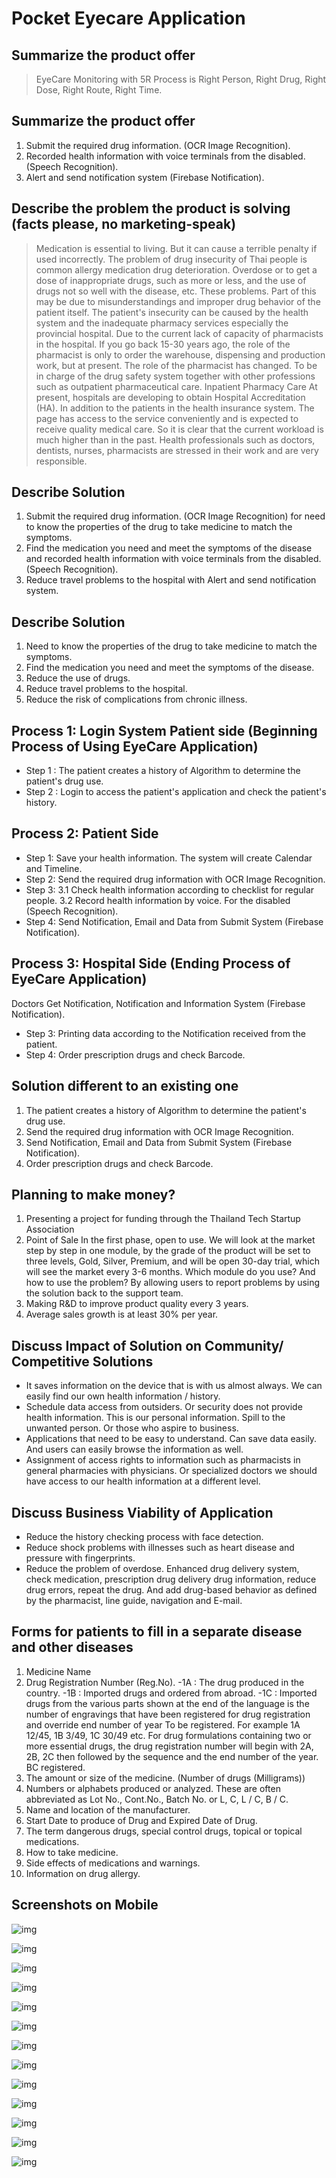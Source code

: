 # Pocket Eyecare Application

## Summarize the product offer
>EyeCare Monitoring with 5R Process is Right Person, Right Drug, Right Dose, Right Route, Right Time.

## Summarize the product offer
1. Submit the required drug information. (OCR Image Recognition).
2. Recorded health information with voice terminals from the disabled. (Speech Recognition).
3. Alert and send notification system (Firebase Notification).

## Describe the problem the product is solving (facts please, no marketing-speak) 
>Medication is essential to living. But it can cause a terrible penalty if used incorrectly. The problem of drug insecurity of Thai people is common allergy medication drug deterioration. Overdose or to get a dose of inappropriate drugs, such as more or less, and the use of drugs not so well with the disease, etc. These problems. Part of this may be due to misunderstandings and improper drug behavior of the patient itself. The patient's insecurity can be caused by the health system and the inadequate pharmacy services especially the provincial hospital. Due to the current lack of capacity of pharmacists in the hospital.
>If you go back 15-30 years ago, the role of the pharmacist is only to order the warehouse, dispensing and production work, but at present. The role of the pharmacist has changed. To be in charge of the drug safety system together with other professions such as outpatient pharmaceutical care. Inpatient Pharmacy Care At present, hospitals are developing to obtain Hospital Accreditation (HA). 
>In addition to the patients in the health insurance system. The page has access to the service conveniently and is expected to receive quality medical care. So it is clear that the current workload is much higher than in the past. Health professionals such as doctors, dentists, nurses, pharmacists are stressed in their work and are very responsible.

## Describe Solution
1. Submit the required drug information. (OCR Image Recognition) for need to know the properties of the drug to take medicine to match the symptoms.
2. Find the medication you need and meet the symptoms of the disease and recorded health information with voice terminals from the disabled. (Speech Recognition).
3. Reduce travel problems to the hospital with Alert and send notification system.

## Describe Solution
1. Need to know the properties of the drug to take medicine to match the symptoms.
2. Find the medication you need and meet the symptoms of the disease.
3. Reduce the use of drugs.
4. Reduce travel problems to the hospital.
5. Reduce the risk of complications from chronic illness.

## Process 1: Login System Patient side (Beginning Process of Using EyeCare Application)	
- Step 1 : The patient creates a history of Algorithm to determine the patient's drug use. 
- Step 2 : Login to access the patient's application and check the patient's history.

## Process 2: Patient Side
- Step 1: Save your health information. The system will create Calendar and Timeline.
- Step 2: Send the required drug information with OCR Image Recognition.	
- Step 3: 
3.1 Check health information according to checklist for regular people.
3.2 Record health information by voice. For the disabled (Speech Recognition).	
- Step 4: Send Notification, Email and Data from Submit System (Firebase Notification). 

## Process 3: Hospital Side (Ending Process of EyeCare Application)
Doctors Get Notification, Notification and Information System (Firebase Notification).
- Step 3: Printing data according to the Notification received from the patient.
- Step 4: Order prescription drugs and check Barcode.

## Solution different to an existing one
1. The patient creates a history of Algorithm to determine the patient's drug use. 
2. Send the required drug information with OCR Image Recognition.	
3. Send Notification, Email and Data from Submit System (Firebase Notification). 
4. Order prescription drugs and check Barcode.

## Planning to make money?
1. Presenting a project for funding through the Thailand Tech Startup Association
2. Point of Sale In the first phase, open to use. We will look at the market step by step in one module, by the grade of the product will be set to three levels, Gold, Silver, Premium, and will be open 30-day trial, which will see the market every 3-6 months. Which module do you use? And how to use the problem? By allowing users to report problems by using the solution back to the support team.
3. Making R&D to improve product quality every 3 years.
4. Average sales growth is at least 30% per year.

## Discuss Impact of Solution on Community/ Competitive Solutions
- It saves information on the device that is with us almost always. We can easily find our own health information / history.
- Schedule data access from outsiders. Or security does not provide health information. This is our personal information. Spill to the unwanted person. Or those who aspire to business.
- Applications that need to be easy to understand. Can save data easily. And users can easily browse the information as well.
- Assignment of access rights to information such as pharmacists in general pharmacies with physicians. Or specialized doctors we should have access to our health information at a different level.

## Discuss Business Viability of Application
- Reduce the history checking process with face detection.
- Reduce shock problems with illnesses such as heart disease and pressure with fingerprints.
- Reduce the problem of overdose. Enhanced drug delivery system, check medication, prescription drug delivery drug information, reduce drug errors, repeat the drug. And add drug-based behavior as defined by the pharmacist, line guide, navigation and E-mail.

## Forms for patients to fill in a separate disease and other diseases
1. Medicine Name
2. Drug Registration Number (Reg.No).
	-1A : The drug produced in the country.
	-1B : Imported drugs and ordered from abroad.
	-1C : Imported drugs from the various parts shown at the end of the language is the number of engravings that have been registered for drug registration and override end number of year To be registered. For example 1A 12/45, 1B 3/49, 1C 30/49 etc. For drug formulations containing two or more essential drugs, the drug registration number will begin with 2A, 2B, 2C then followed by the sequence and the end number of the year. BC registered.
3. The amount or size of the medicine. (Number of drugs (Milligrams))
4. Numbers or alphabets produced or analyzed. These are often abbreviated as Lot No., Cont.No., Batch No. or L, C, L / C, B / C.
5. Name and location of the manufacturer.
6. Start Date to produce of Drug and Expired Date of Drug.
7. The term dangerous drugs, special control drugs, topical or topical medications.
8. How to take medicine.
9. Side effects of medications and warnings.
10. Information on drug allergy.


## Screenshots on Mobile

![img](https://github.com/kullawattana/Pocket-Eyecare-Application/blob/master/Pocket%20Eyecare%20Project%20Document/Pocket%20Eyecare%20Application%20Screenshot/Step%201%20Login.png)

![img](https://github.com/kullawattana/Pocket-Eyecare-Application/blob/master/Pocket%20Eyecare%20Project%20Document/Pocket%20Eyecare%20Application%20Screenshot/Step%202%20SignUp.png)

![img](https://github.com/kullawattana/Pocket-Eyecare-Application/blob/master/Pocket%20Eyecare%20Project%20Document/Pocket%20Eyecare%20Application%20Screenshot/Step%203%20QR%20Code.png)

![img](https://github.com/kullawattana/Pocket-Eyecare-Application/blob/master/Pocket%20Eyecare%20Project%20Document/Pocket%20Eyecare%20Application%20Screenshot/Step%204%20SignIn.png)

![img](https://github.com/kullawattana/Pocket-Eyecare-Application/blob/master/Pocket%20Eyecare%20Project%20Document/Pocket%20Eyecare%20Application%20Screenshot/Step%206%20Druglist_Firebase.png)

![img](https://github.com/kullawattana/Pocket-Eyecare-Application/blob/master/Pocket%20Eyecare%20Project%20Document/Pocket%20Eyecare%20Application%20Screenshot/Step%207%20OCR.png)

![img](https://github.com/kullawattana/Pocket-Eyecare-Application/blob/master/Pocket%20Eyecare%20Project%20Document/Pocket%20Eyecare%20Application%20Screenshot/Step%208%20Alow%20Camera.png)

![img](https://github.com/kullawattana/Pocket-Eyecare-Application/blob/master/Pocket%20Eyecare%20Project%20Document/Pocket%20Eyecare%20Application%20Screenshot/Step%208.1.png)

![img](https://github.com/kullawattana/Pocket-Eyecare-Application/blob/master/Pocket%20Eyecare%20Project%20Document/Pocket%20Eyecare%20Application%20Screenshot/Step%208.2.png)

![img](https://github.com/kullawattana/Pocket-Eyecare-Application/blob/master/Pocket%20Eyecare%20Project%20Document/Pocket%20Eyecare%20Application%20Screenshot/Step%208.3%20ORC%20Analysis.png)

![img](https://github.com/kullawattana/Pocket-Eyecare-Application/blob/master/Pocket%20Eyecare%20Project%20Document/Pocket%20Eyecare%20Application%20Screenshot/Step%209%20Setting.png)

![img](https://github.com/kullawattana/Pocket-Eyecare-Application/blob/master/Pocket%20Eyecare%20Project%20Document/Pocket%20Eyecare%20Application%20Screenshot/step%203.1%20Scan%20QR%20Code%20Already.png)

![img](https://github.com/kullawattana/Pocket-Eyecare-Application/blob/master/Pocket%20Eyecare%20Project%20Document/Pocket%20Eyecare%20Application%20Screenshot/Step%2010%20Support.png)
